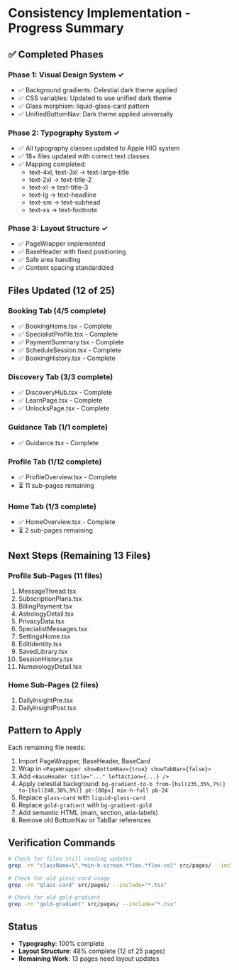 # Consistency Implementation - Progress Summary

## ✅ Completed Phases

### Phase 1: Visual Design System ✓
- ✅ Background gradients: Celestial dark theme applied
- ✅ CSS variables: Updated to use unified dark theme
- ✅ Glass morphism: liquid-glass-card pattern
- ✅ UnifiedBottomNav: Dark theme applied universally

### Phase 2: Typography System ✓
- ✅ All typography classes updated to Apple HIG system
- ✅ 18+ files updated with correct text classes
- ✅ Mapping completed:
  - text-4xl, text-3xl → text-large-title
  - text-2xl → text-title-2  
  - text-xl → text-title-3
  - text-lg → text-headline
  - text-sm → text-subhead
  - text-xs → text-footnote

### Phase 3: Layout Structure ✓
- ✅ PageWrapper implemented
- ✅ BaseHeader with fixed positioning
- ✅ Safe area handling
- ✅ Content spacing standardized

## Files Updated (12 of 25)

### Booking Tab (4/5 complete)
- ✅ BookingHome.tsx - Complete
- ✅ SpecialistProfile.tsx - Complete
- ✅ PaymentSummary.tsx - Complete  
- ✅ ScheduleSession.tsx - Complete
- ✅ BookingHistory.tsx - Complete

### Discovery Tab (3/3 complete)
- ✅ DiscoveryHub.tsx - Complete
- ✅ LearnPage.tsx - Complete
- ✅ UnlocksPage.tsx - Complete

### Guidance Tab (1/1 complete)
- ✅ Guidance.tsx - Complete

### Profile Tab (1/12 complete)
- ✅ ProfileOverview.tsx - Complete
- ⏳ 11 sub-pages remaining

### Home Tab (1/3 complete)
- ✅ HomeOverview.tsx - Complete
- ⏳ 2 sub-pages remaining

## Next Steps (Remaining 13 Files)

### Profile Sub-Pages (11 files)
1. MessageThread.tsx
2. SubscriptionPlans.tsx
3. BillingPayment.tsx
4. AstrologyDetail.tsx
5. PrivacyData.tsx
6. SpecialistMessages.tsx
7. SettingsHome.tsx
8. EditIdentity.tsx
9. SavedLibrary.tsx
10. SessionHistory.tsx
11. NumerologyDetail.tsx

### Home Sub-Pages (2 files)
1. DailyInsightPre.tsx
2. DailyInsightPost.tsx

## Pattern to Apply

Each remaining file needs:
1. Import PageWrapper, BaseHeader, BaseCard
2. Wrap in `<PageWrapper showBottomNav={true} showTabBar={false}>`
3. Add `<BaseHeader title="..." leftAction={...} />`
4. Apply celestial background: `bg-gradient-to-b from-[hsl(235,35%,7%)] to-[hsl(240,30%,9%)] pt-[80px] min-h-full pb-24`
5. Replace `glass-card` with `liquid-glass-card`
6. Replace `gold-gradient` with `bg-gradient-gold`
7. Add semantic HTML (main, section, aria-labels)
8. Remove old BottomNav or TabBar references

## Verification Commands

```bash
# Check for files still needing updates
grep -rn "className=\".*min-h-screen.*flex.*flex-col" src/pages/ --include="*.tsx"

# Check for old glass-card usage
grep -rn "glass-card" src/pages/ --include="*.tsx"

# Check for old gold-gradient
grep -rn "gold-gradient" src/pages/ --include="*.tsx"
```

## Status
- **Typography**: 100% complete
- **Layout Structure**: 48% complete (12 of 25 pages)
- **Remaining Work**: 13 pages need layout updates

